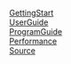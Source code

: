 [GettingStart](GettingStart.md)<br />
[UserGuide](UserGuide.md)<br />
[ProgramGuide](ProgramGuide.md)<br />
[Performance](Performance.md)<br />
[Source](Source.md) <br />